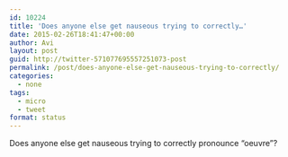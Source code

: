 ```yaml
---
id: 10224
title: 'Does anyone else get nauseous trying to correctly…'
date: 2015-02-26T18:41:47+00:00
author: Avi
layout: post
guid: http://twitter-571077695557251073-post
permalink: /post/does-anyone-else-get-nauseous-trying-to-correctly/
categories:
  - none
tags:
  - micro
  - tweet
format: status
---
```

Does anyone else get nauseous trying to correctly pronounce “oeuvre”?